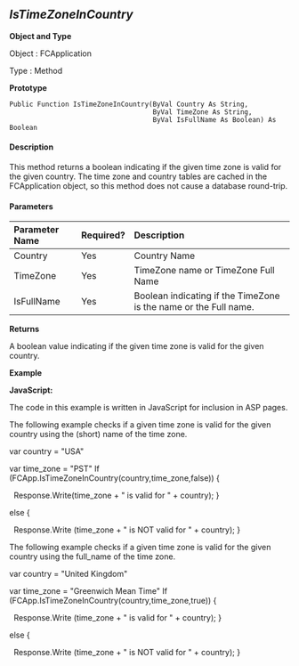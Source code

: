 _IsTimeZoneInCountry_
---------------------

**Object and Type**

Object : FCApplication

Type : Method

**Prototype**

```
Public Function IsTimeZoneInCountry(ByVal Country As String,
                                    ByVal TimeZone As String,
									ByVal IsFullName As Boolean) As Boolean
```

#### Description

This method returns a boolean indicating if the given time zone is valid for the given country. The time zone and country tables are cached in the FCApplication object, so this method does not cause a database round-trip.

#### Parameters

| Parameter Name | Required? | Description |
|:--- |:--- |:--- |
| Country | Yes | Country Name |
| TimeZone | Yes | TimeZone name or TimeZone Full Name |
| IsFullName | Yes | Boolean indicating if the TimeZone is the name or the Full name. |

**Returns**

A boolean value indicating if the given time zone is valid for the given country.

**Example**

**JavaScript:**

The code in this example is written in JavaScript for inclusion in ASP pages.

The following example checks if a given time zone is valid for the given country using the (short) name of the time zone.

var country = "USA"

var time_zone = "PST" If (FCApp.IsTimeZoneInCountry(country,time_zone,false)) {

  Response.Write(time_zone + " is valid for " + country); }

else {

  Response.Write (time_zone + " is NOT valid for " + country); }

The following example checks if a given time zone is valid for the given country using the full_name of the time zone.

var country = "United Kingdom"

var time_zone = "Greenwich Mean Time" If (FCApp.IsTimeZoneInCountry(country,time_zone,true)) {

  Response.Write (time_zone + " is valid for " + country); }

else {

  Response.Write (time_zone + " is NOT valid for " + country); }